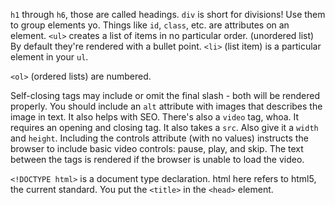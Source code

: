 `h1` through `h6`, those are called headings.
`div` is short for divisions! Use them to group elements yo.
Things like `id`, `class`, etc. are attributes on an element.
`<ul>` creates a list of items in no particular order. (unordered list)
	By default they're rendered with a bullet point.
`<li>` (list item) is a particular element in your `ul`.

`<ol>` (ordered lists) are numbered.

Self-closing tags may include or omit the final slash - both will be rendered properly.
You should include an `alt` attribute with images that describes the image in text. It also helps with SEO.
There's also a `video` tag, whoa. It requires an opening and closing tag. It also takes a `src`. Also give it a `width` and `height`.
Including the controls attribute (with no values) instructs the browser to include basic video controls: pause, play, and skip.
The text between the tags is rendered if the browser is unable to load the video.

`<!DOCTYPE html>` is a document type declaration. html here refers to html5, the current standard.
You put the `<title>` in the `<head>` element.
